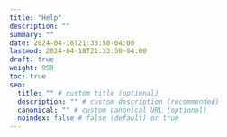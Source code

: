 ```yaml
---
title: "Help"
description: ""
summary: ""
date: 2024-04-18T21:33:50-04:00
lastmod: 2024-04-18T21:33:50-04:00
draft: true
weight: 999
toc: true
seo:
  title: "" # custom title (optional)
  description: "" # custom description (recommended)
  canonical: "" # custom canonical URL (optional)
  noindex: false # false (default) or true
---
```

